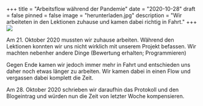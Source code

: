 +++
title = "Arbeitsflow während der Pandemie"
date = "2020-10-28"
draft = false
pinned = false
image = "herunterladen.jpg"
description = "Wir arbeiteten in den Lektionen zuhause und kamen dabei richtig in Fahrt."
+++
![](123.png)

Am 21. Oktober 2020 mussten wir zuhause arbeiten. Während den Lektionen konnten wir uns nicht wirklich mit unserem Projekt befassen. Wir machten nebenher andere Dinge (Bewertung erhalten; Programmieren)

Gegen Ende kamen wir jedoch immer mehr in Fahrt und entschieden uns daher noch etwas länger zu arbeiten. Wir kamen dabei in einen Flow und vergassen dabei komplett die Zeit.

Am 28. Oktober 2020 schrieben wir daraufhin das Protokoll und den Blogeintrag und würden nun die Zeit von letzter Woche kompensieren.